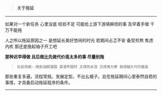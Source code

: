 > #### 关于拖延

---

如果对一个新任务 心里没底 经验不足 可能给上游下游填麻烦的事 及早着手做 千万不能拖

人之所以拖延原因之一
是想延长美好悠闲的时光 若期间忐忑不安 备受煎熬 焦虑内疚 那还是挽起袖子开工吧

**那种迟早得做 且后做比先做代价高太多的事 尽量别拖**

>`比如洗碗--拖到油腻凝固 菜渣牢固时 又得热水泡 又得用力擦 拖得越久代价越高`

那些重复多遍，流程常规。发展定型。不出幺蛾子。且在拖延期间心里泰然自若的事情，才具备启动拖延程序的条件。

---

